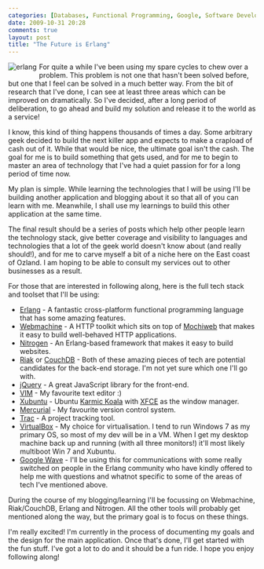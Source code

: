 ```yaml
---
categories: [Databases, Functional Programming, Google, Software Development, Technology, Mercurial, Erlang, Webmachine]
date: 2009-10-31 20:28
comments: true
layout: post
title: "The Future is Erlang"
---
```

<img src="/uploads/2009/10/erlang.png" alt="erlang" title="erlang" style="float:left;margin-right:5px;margin-bottom:5px;" />For quite a while I've been using my spare cycles to chew over a problem. This problem is not one that hasn't been solved before, but one that I feel can be solved in a much better way. From the bit of research that I've done, I can see at least three areas which can be improved on dramatically. So I've decided, after a long period of deliberation, to go ahead and build my solution and release it to the world as a service!

I know, this kind of thing happens thousands of times a day. Some arbitrary geek decided to build the next killer app and expects to make a crapload of cash out of it. While that would be nice, the ultimate goal isn't the cash. The goal for me is to build something that gets used, and for me to begin to master an area of technology that I've had a quiet passion for for a long period of time now.

My plan is simple. While learning the technologies that I will be using I'll be building another application and blogging about it so that all of you can learn with me. Meanwhile, I shall use my learnings to build this other application at the same time.

The final result should be a series of posts which help other people learn the technology stack, give better coverage and visibility to languages and technologies that a lot of the geek world doesn't know about (and really should!), and for me to carve myself a bit of a niche here on the East coast of Ozland. I am hoping to be able to consult my services out to other businesses as a result.

For those that are interested in following along, here is the full tech stack and toolset that I'll be using:

<ul>
<li><a href="http://erlang.org/" title="Erlang">Erlang</a> - A fantastic cross-platform functional programming language that has some amazing features.</li>
<li><a href="http://bitbucket.org/justin/webmachine/" title="Webmachine HTTP toolkit">Webmachine</a> - A HTTP toolkit which sits on top of <a href="http://code.google.com/p/mochiweb/" title="Mochiweb">Mochiweb</a> that makes it easy to build well-behaved HTTP applications.</li>
<li><a href="http://nitrogenproject.com/" title="Nitrogen Framework">Nitrogen</a> - An Erlang-based framework that makes it easy to build websites.</li>
<li><a href="http://riak.basho.com/" title="Riak">Riak</a> or <a href="http://couchdb.apache.org/" title="CouchDB">CouchDB</a> - Both of these amazing pieces of tech are potential candidates for the back-end storage. I'm not yet sure which one I'll go with.</li>
<li><a href="http://jquery.com/" title="jQuery">jQuery</a> - A great JavaScript library for the front-end.</li>
<li><a href="http://vim.org/" title="VIM text editor">VIM</a> - My favourite text editor :)</li>
<li><a href="http://www.xubuntu.org/" title="Xubuntu">Xubuntu</a> - Ubuntu <a href="http://ubuntu.com/" title="Ubuntu 9.10">Karmic Koala</a> with <a href="http://www.xfce.org/" title="XFCE">XFCE</a> as the window manager.</li>
<li><a href="http://mercurial-scm.org/" title="Mercurial SCM">Mercurial</a> - My favourite version control system.</li>
<li><a href="http://trac.edgewall.org/" title="The Trac Project">Trac</a> - A project tracking tool.</li>
<li><a href="http://www.virtualbox.org/" title="VirtualBox">VirtualBox</a> - My choice for virtualisation. I tend to run Windows 7 as my primary OS, so most of my dev will be in a VM. When I get my desktop machine back up and running (with all three monitors!) it'll most likely multiboot Win 7 and Xubuntu.
<li><a href="http://wave.google.com/" title="Google Wave">Google Wave</a> - I'll be using this for communications with some really switched on people in the Erlang community who have kindly offered to help me with questions and whatnot specific to some of the areas of tech I've mentioned above.</li>
</ul>

During the course of my blogging/learning I'll be focussing on Webmachine, Riak/CouchDB, Erlang and Nitrogen. All the other tools will probably get mentioned along the way, but the primary goal is to focus on these things.

I'm really excited! I'm currently in the process of documenting my goals and the design for the main application. Once that's done, I'll get started with the fun stuff. I've got a lot to do and it should be a fun ride. I hope you enjoy following along!

